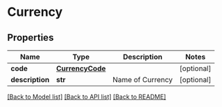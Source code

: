 # Currency

## Properties
Name | Type | Description | Notes
------------ | ------------- | ------------- | -------------
**code** | [**CurrencyCode**](CurrencyCode.md) |  | [optional] 
**description** | **str** | Name of Currency | [optional] 

[[Back to Model list]](../README.md#documentation-for-models) [[Back to API list]](../README.md#documentation-for-api-endpoints) [[Back to README]](../README.md)


